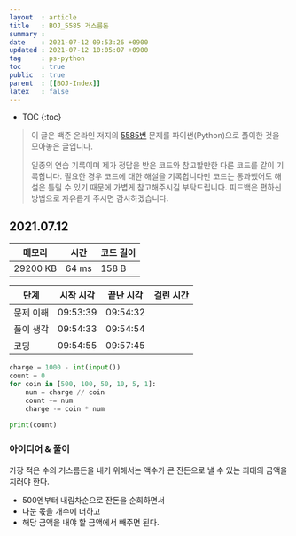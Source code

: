 ```yaml
---
layout  : article
title   : BOJ_5585 거스름돈
summary : 
date    : 2021-07-12 09:53:26 +0900
updated : 2021-07-12 10:05:07 +0900
tag     : ps-python
toc     : true
public  : true
parent  : [[BOJ-Index]]
latex   : false
---
```

* TOC
{:toc}

> 이 글은 백준 온라인 저지의 [5585번](https://www.acmicpc.net/problem/5585) 문제를 파이썬(Python)으로 풀이한 것을 모아놓은 글입니다.
>
> 일종의 연습 기록이며 제가 정답을 받은 코드와 참고할만한 다른 코드를 같이 기록합니다. 필요한 경우 코드에 대한 해설을 기록합니다만 코드는 통과했어도 해설은 틀릴 수 있기 때문에 가볍게 참고해주시길 부탁드립니다. 피드백은 편하신 방법으로 자유롭게 주시면 감사하겠습니다.

## 2021.07.12

| 메모리    | 시간  | 코드 길이 |
| --------- | ----- | --------- |
| 29200 KB  | 64 ms | 158 B     |

| 단계      | 시작 시각 | 끝난 시각 | 걸린 시간 |
| --------- | --------- | --------- | --------- |
| 문제 이해 | 09:53:39  | 09:54:32  |           |
| 풀이 생각 | 09:54:33  | 09:54:54  |           |
| 코딩      | 09:54:55  | 09:57:45  |           |

```python
charge = 1000 - int(input())
count = 0
for coin in [500, 100, 50, 10, 5, 1]:
    num = charge // coin
    count += num
    charge -= coin * num

print(count) 
```

### 아이디어 & 풀이

가장 적은 수의 거스름돈을 내기 위해서는 액수가 큰 잔돈으로 낼 수 있는 최대의 금액을 치러야 한다.

* 500엔부터 내림차순으로 잔돈을 순회하면서
* 나눈 몫을 개수에 더하고
* 해당 금액을 내야 할 금액에서 빼주면 된다.

